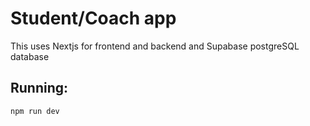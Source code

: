 # Student/Coach app

This uses Nextjs for frontend and backend and Supabase postgreSQL database

## Running:

`npm run dev`
